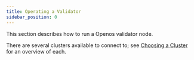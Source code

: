```yaml
---
title: Operating a Validator
sidebar_position: 0
---
```


This section describes how to run a Openos validator node.

There are several clusters available to connect to; see [Choosing a Cluster](../cli/examples/choose-a-cluster.md) for an overview of each.
